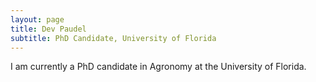 ```yaml
---
layout: page
title: Dev Paudel
subtitle: PhD Candidate, University of Florida
---
```

I am currently a PhD candidate in Agronomy at the University of Florida.
